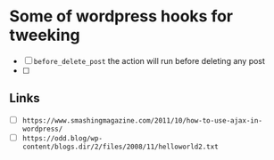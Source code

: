 # Some of wordpress hooks for tweeking
- [ ] `before_delete_post` the action will run before deleting any post
- [ ] 



## Links
- [ ] `https://www.smashingmagazine.com/2011/10/how-to-use-ajax-in-wordpress/`
- [ ] `https://odd.blog/wp-content/blogs.dir/2/files/2008/11/helloworld2.txt`
